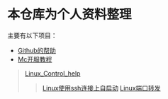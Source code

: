 # 本仓库为个人资料整理
主要有以下项目：
- [Github的帮助](https://github.com/Pleiadem/Chat_Prompts/blob/main/Git_Help.md)
- [Mc开服教程](https://github.com/Pleiadem/Chat_Prompts/blob/main/Mc%E5%BC%80%E6%9C%8D%E7%AE%80%E6%98%93%E6%95%99%E7%A8%8B)
> [Linux_Control_help](https://github.com/Pleiadem/Chat_Prompts/tree/main/Linux_Control_help)
>> [Linux使用ssh连接上自启动](https://github.com/Pleiadem/Chat_Prompts/blob/main/Linux%E4%BD%BF%E7%94%A8ssh%E8%BF%9E%E6%8E%A5%E4%B8%8A%E8%87%AA%E5%90%AF%E5%8A%A8.md)
>> [Linux端口转发](https://github.com/Pleiadem/Chat_Prompts/blob/main/Linux_Control_help/Linux%E7%AB%AF%E5%8F%A3%E8%BD%AC%E5%8F%91.md)
